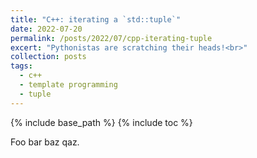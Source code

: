 ```yaml
---
title: "C++: iterating a `std::tuple`"
date: 2022-07-20
permalink: /posts/2022/07/cpp-iterating-tuple
excert: "Pythonistas are scratching their heads!<br>"
collection: posts
tags:
  - c++
  - template programming
  - tuple
---
```


{% include base_path %}
{% include toc %}

Foo bar baz qaz.
